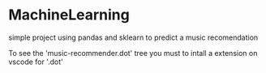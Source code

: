 # MachineLearning
simple project using pandas and sklearn to predict a music recomendation

To see the 'music-recommender.dot' tree you must to intall a extension on vscode for '.dot'
